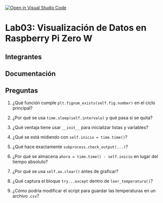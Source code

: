 [![Open in Visual Studio Code](https://classroom.github.com/assets/open-in-vscode-2e0aaae1b6195c2367325f4f02e2d04e9abb55f0b24a779b69b11b9e10269abc.svg)](https://classroom.github.com/online_ide?assignment_repo_id=19144038&assignment_repo_type=AssignmentRepo)
# Lab03: Visualización de Datos en Raspberry Pi Zero W

## Integrantes


## Documentación


## Preguntas

1. ¿Qué función cumple ```plt.fignum_exists(self.fig.number)``` en el ciclo principal?

2. ¿Por qué se usa ```time.sleep(self.intervalo)``` y qué pasa si se quita?

3. ¿Qué ventaja tiene usar ```__init__``` para inicializar listas y variables?

4. ¿Qué se está midiendo con ```self.inicio = time.time()```?

5. ¿Qué hace exactamente ```subprocess.check_output(...)```?

6. ¿Por qué se almacena ```ahora = time.time() - self.inicio``` en lugar del tiempo absoluto?

7. ¿Por qué se usa ```self.ax.clear()``` antes de graficar?

8. ¿Qué captura el bloque ```try...except``` dentro de ```leer_temperatura()```?

9. ¿Cómo podría modificar el script para guardar las temperaturas en un archivo .```csv```?
